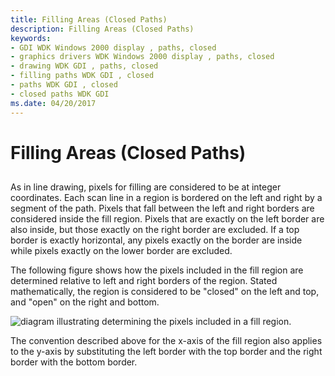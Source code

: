 ```yaml
---
title: Filling Areas (Closed Paths)
description: Filling Areas (Closed Paths)
keywords:
- GDI WDK Windows 2000 display , paths, closed
- graphics drivers WDK Windows 2000 display , paths, closed
- drawing WDK GDI , paths, closed
- filling paths WDK GDI , closed
- paths WDK GDI , closed
- closed paths WDK GDI
ms.date: 04/20/2017
---
```


# Filling Areas (Closed Paths)


## <span id="ddk_filling_areas__28_closed_paths_29_gg"></span><span id="DDK_FILLING_AREAS__28_CLOSED_PATHS_29_GG"></span>


As in line drawing, pixels for filling are considered to be at integer coordinates. Each scan line in a region is bordered on the left and right by a segment of the path. Pixels that fall between the left and right borders are considered inside the fill region. Pixels that are exactly on the left border are also inside, but those exactly on the right border are excluded. If a top border is exactly horizontal, any pixels exactly on the border are inside while pixels exactly on the lower border are excluded.

The following figure shows how the pixels included in the fill region are determined relative to left and right borders of the region. Stated mathematically, the region is considered to be "closed" on the left and top, and "open" on the right and bottom.

![diagram illustrating determining the pixels included in a fill region.](images/fillbdy.png)

The convention described above for the x-axis of the fill region also applies to the y-axis by substituting the left border with the top border and the right border with the bottom border.

 

 





